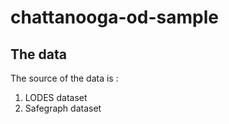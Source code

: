 # chattanooga-od-sample

## The data
The source of the data is :

1. LODES dataset<br>
2. Safegraph dataset
